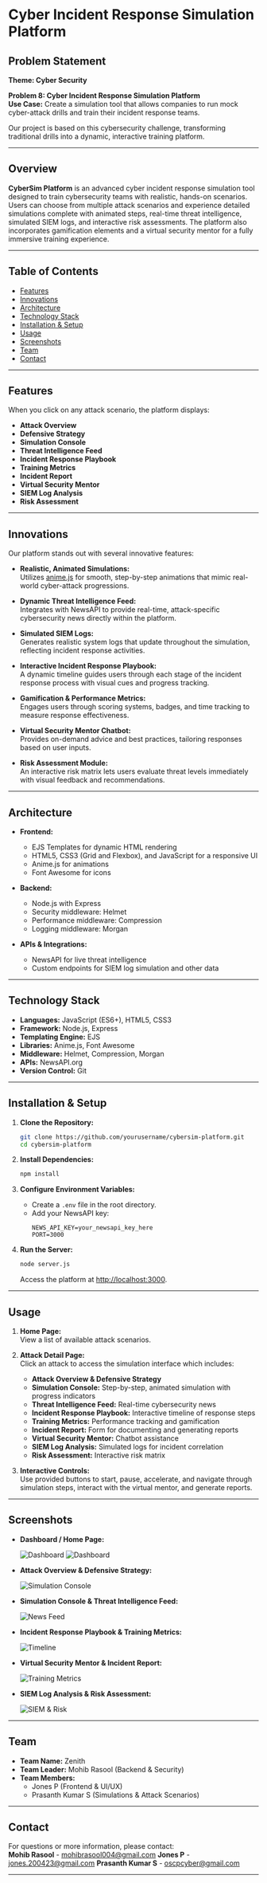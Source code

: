 # Cyber Incident Response Simulation Platform


## Problem Statement

**Theme: Cyber Security**

**Problem 8: Cyber Incident Response Simulation Platform**  
**Use Case:** Create a simulation tool that allows companies to run mock cyber-attack drills and train their incident response teams.

Our project is based on this cybersecurity challenge, transforming traditional drills into a dynamic, interactive training platform.

---

## Overview

**CyberSim Platform** is an advanced cyber incident response simulation tool designed to train cybersecurity teams with realistic, hands-on scenarios. Users can choose from multiple attack scenarios and experience detailed simulations complete with animated steps, real-time threat intelligence, simulated SIEM logs, and interactive risk assessments. The platform also incorporates gamification elements and a virtual security mentor for a fully immersive training experience.

---

## Table of Contents

- [Features](#features)
- [Innovations](#innovations)
- [Architecture](#architecture)
- [Technology Stack](#technology-stack)
- [Installation & Setup](#installation--setup)
- [Usage](#usage)
- [Screenshots](#screenshots)
- [Team](#team)
- [Contact](#contact)

---

## Features

When you click on any attack scenario, the platform displays:

- **Attack Overview**  
- **Defensive Strategy**  
- **Simulation Console**  
- **Threat Intelligence Feed**  
- **Incident Response Playbook**  
- **Training Metrics**  
- **Incident Report**  
- **Virtual Security Mentor**  
- **SIEM Log Analysis**  
- **Risk Assessment**

---

## Innovations

Our platform stands out with several innovative features:

- **Realistic, Animated Simulations:**  
  Utilizes [anime.js](https://animejs.com/) for smooth, step-by-step animations that mimic real-world cyber-attack progressions.

- **Dynamic Threat Intelligence Feed:**  
  Integrates with NewsAPI to provide real-time, attack-specific cybersecurity news directly within the platform.

- **Simulated SIEM Logs:**  
  Generates realistic system logs that update throughout the simulation, reflecting incident response activities.

- **Interactive Incident Response Playbook:**  
  A dynamic timeline guides users through each stage of the incident response process with visual cues and progress tracking.

- **Gamification & Performance Metrics:**  
  Engages users through scoring systems, badges, and time tracking to measure response effectiveness.

- **Virtual Security Mentor Chatbot:**  
  Provides on-demand advice and best practices, tailoring responses based on user inputs.

- **Risk Assessment Module:**  
  An interactive risk matrix lets users evaluate threat levels immediately with visual feedback and recommendations.

---

## Architecture

- **Frontend:**  
  - EJS Templates for dynamic HTML rendering  
  - HTML5, CSS3 (Grid and Flexbox), and JavaScript for a responsive UI  
  - Anime.js for animations  
  - Font Awesome for icons

- **Backend:**  
  - Node.js with Express  
  - Security middleware: Helmet  
  - Performance middleware: Compression  
  - Logging middleware: Morgan

- **APIs & Integrations:**  
  - NewsAPI for live threat intelligence  
  - Custom endpoints for SIEM log simulation and other data

---

## Technology Stack

- **Languages:** JavaScript (ES6+), HTML5, CSS3  
- **Framework:** Node.js, Express  
- **Templating Engine:** EJS  
- **Libraries:** Anime.js, Font Awesome  
- **Middleware:** Helmet, Compression, Morgan  
- **APIs:** NewsAPI.org  
- **Version Control:** Git

---

## Installation & Setup

1. **Clone the Repository:**
   ```bash
   git clone https://github.com/yourusername/cybersim-platform.git
   cd cybersim-platform
   ```

2. **Install Dependencies:**
   ```bash
   npm install
   ```

3. **Configure Environment Variables:**
   - Create a `.env` file in the root directory.
   - Add your NewsAPI key:
     ```env
     NEWS_API_KEY=your_newsapi_key_here
     PORT=3000
     ```

4. **Run the Server:**
   ```bash
   node server.js
   ```
   Access the platform at [http://localhost:3000](http://localhost:3000).

---

## Usage

1. **Home Page:**  
   View a list of available attack scenarios.

2. **Attack Detail Page:**  
   Click an attack to access the simulation interface which includes:
   - **Attack Overview & Defensive Strategy**  
   - **Simulation Console:** Step-by-step, animated simulation with progress indicators  
   - **Threat Intelligence Feed:** Real-time cybersecurity news  
   - **Incident Response Playbook:** Interactive timeline of response steps  
   - **Training Metrics:** Performance tracking and gamification  
   - **Incident Report:** Form for documenting and generating reports  
   - **Virtual Security Mentor:** Chatbot assistance  
   - **SIEM Log Analysis:** Simulated logs for incident correlation  
   - **Risk Assessment:** Interactive risk matrix

3. **Interactive Controls:**  
   Use provided buttons to start, pause, accelerate, and navigate through simulation steps, interact with the virtual mentor, and generate reports.

---

## Screenshots

- **Dashboard / Home Page:**

  ![Dashboard](./images/dashboard1.png)
  ![Dashboard](./images/dashboard2.png)

- **Attack Overview & Defensive Strategy:**

  ![Simulation Console](./images/sim1.png)

- **Simulation Console & Threat Intelligence Feed:**

  ![News Feed](./images/sim2.png)

- **Incident Response Playbook  & Training Metrics:**

  ![Timeline](./images/sim3.png)

- **Virtual Security Mentor & Incident Report:**

  ![Training Metrics](./images/sim4.png)


- **SIEM Log Analysis & Risk Assessment:**

  ![SIEM & Risk](./images/sim5.png)


---

## Team

- **Team Name:** Zenith  
- **Team Leader:** Mohib Rasool (Backend & Security)  
- **Team Members:**  
  - Jones P (Frontend & UI/UX)  
  - Prasanth Kumar S (Simulations & Attack Scenarios)

---


## Contact

For questions or more information, please contact:  
**Mohib Rasool** - [mohibrasool004@gmail.com](mailto:email@example.com)
**Jones P** - [jones.200423@gmail.com](mailto:email@example.com)
**Prasanth Kumar S** - [oscpcyber@gmail.com](mailto:email@example.com)

---
